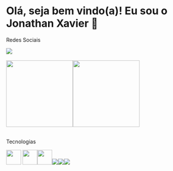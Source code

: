 <h1> Olá, seja bem vindo(a)! Eu sou o Jonathan Xavier 👋 </h1>

Redes Sociais

<div>
   </a>
    <a href="https://www.linkedin.com/in/jonathan-xavier-b46205195/" target="_blank"><img src="https://img.shields.io/badge/LinkedIn-0077B5?style=for-the-badge&logo=linkedin&logoColor=white"></a>    
</div>
<br>
<div 
    a href="https://github.com/JonathanXaavier"><img height="180em" src="https://github-readme-stats.vercel.app/api?username=jonathanxaavier&show_icons=true&theme=dark&include_all_commits=true&count_private=true"/><img height="180em"  src="https://github-readme-stats.vercel.app/api/top-langs/?username=jonathanxaavier&layout=compact&langs_count=7&theme=dark"/>
</div>
<br>

Tecnologias


<img heigth="30" width="40" src="https://cdn.jsdelivr.net/gh/devicons/devicon/icons/javascript/javascript-original.svg" />   <img heigth="30" width="40" src="https://cdn.jsdelivr.net/gh/devicons/devicon/icons/html5/html5-original.svg" /><img heigth="30" width="40" src="https://cdn.jsdelivr.net/gh/devicons/devicon/icons/css3/css3-original.svg" /><img src="https://img.icons8.com/color/48/000000/ms-excel.png"/><img src="https://img.icons8.com/color/48/000000/ms-word.png"/><img src="https://img.icons8.com/color/48/000000/ms-powerpoint--v1.png"/>
